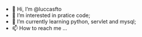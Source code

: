 - 👋 Hi, I’m @luccasfto
- 👀 I’m interested in pratice code;
- 🌱 I’m currently learning python, servlet and mysql;
- 📫 How to reach me ...

<!---
luccasfto/luccasfto is a ✨ special ✨ repository because its `README.md` (this file) appears on your GitHub profile.
You can click the Preview link to take a look at your changes.
--->
